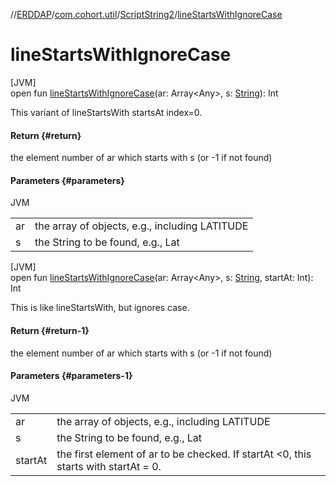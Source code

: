 //[ERDDAP](../../../index.md)/[com.cohort.util](../index.md)/[ScriptString2](index.md)/[lineStartsWithIgnoreCase](line-starts-with-ignore-case.md)

# lineStartsWithIgnoreCase

[JVM]\
open fun [lineStartsWithIgnoreCase](line-starts-with-ignore-case.md)(ar: Array&lt;Any&gt;, s: [String](https://docs.oracle.com/en/java/javase/21/docs/api/java.base/java/lang/String.html)): Int

This variant of lineStartsWith startsAt index=0.

#### Return {#return}

the element number of ar which starts with s (or -1 if not found)

#### Parameters {#parameters}

JVM

| | |
|---|---|
| ar | the array of objects, e.g., including LATITUDE |
| s | the String to be found, e.g., Lat |

[JVM]\
open fun [lineStartsWithIgnoreCase](line-starts-with-ignore-case.md)(ar: Array&lt;Any&gt;, s: [String](https://docs.oracle.com/en/java/javase/21/docs/api/java.base/java/lang/String.html), startAt: Int): Int

This is like lineStartsWith, but ignores case.

#### Return {#return-1}

the element number of ar which starts with s (or -1 if not found)

#### Parameters {#parameters-1}

JVM

| | |
|---|---|
| ar | the array of objects, e.g., including LATITUDE |
| s | the String to be found, e.g., Lat |
| startAt | the first element of ar to be checked. If startAt &lt;0, this starts with startAt = 0. |